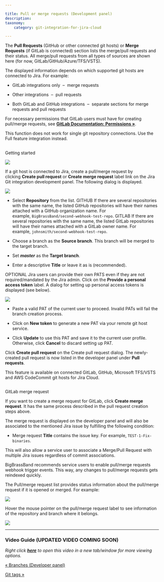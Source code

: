 ```yaml
---

title: Pull or merge requests (Development panel)
description:
taxonomy:
    category: git-integration-for-jira-cloud

---
```

The **Pull Requests** (GitHub or other connected git hosts) or **Merge Requests** (if GitLab is connected) section lists the merge/pull requests and their status. All merge/pull requests from all types of sources are shown here (for now, GitLab/GitHub/Azure/TFS/VSTS).

The displayed information depends on which supported git hosts are connected to Jira. For example:

*   GitLab integrations only  –  merge requests

*   Other integrations  –  pull requests

*   Both GitLab and GitHub integrations  –  separate sections for merge requests and pull requests


For necessary permissions that GitLab users must have for creating pull/merge requests, see [**GitLab Documentation: Permissions »**](https://docs.gitlab.com/ee/user/permissions.html).

This function does not work for single git repository connections. Use the Full feature integration instead.

##
Getting started

![](https://bigbrassband.atlassian.net/wiki/download/thumbnails/1923025925/gitcloud-devpanel-create-pullreq-sel.png?version=1&modificationDate=1637293973700&cacheVersion=1&api=v2&width=340&height=465)

If a git host is connected to Jira, create a pull/merge request by clicking **Create pull request** or **Create merge request** label link on the Jira Git integration development panel. The following dialog is displayed.

![](https://bigbrassband.atlassian.net/wiki/download/thumbnails/1923025925/gitcloud-create-pr-dlg.png?version=1&modificationDate=1635941712612&cacheVersion=1&api=v2&width=680&height=327)

*   Select **Repository** from the list.
    GITHUB If there are several repositories with the same name, the listed GitHub repositories will have their names attached with a GitHub organization name. For example, `BigBrassBand/second-webhook-test-repo`.
    GITLAB If there are several repositories with the same name, the listed GitLab repositories will have their names attached with a GitLab owner name. For example, `johnsmith/second-webhook-test-repo`.

*   Choose a branch as the **Source branch**. This branch will be merged to the target branch.

*   Set _**master**_ as the **Target branch**.

*   Enter a descriptive **Title** or leave it as is (recommended).


OPTIONAL
Jira users can provide their own PATS even if they are not required/mandated by the Jira admin. Click on the **Provide a personal access token** label. A dialog for setting up personal access tokens is displayed (see below).

![](https://bigbrassband.atlassian.net/wiki/download/thumbnails/1923025925/gitcloud-setup-pat-dlg.png?version=1&modificationDate=1635942313659&cacheVersion=1&api=v2&width=442&height=292)

*   Paste a valid PAT of the current user to proceed. Invalid PATs will fail the branch creation process.

*   Click on **New token** to generate a new PAT via your remote git host service.

*   Click **Update** to use this PAT and save it to the current user profile. Otherwise, click **Cancel** to discard setting up PAT.


Click **Create pull request** on the Create pull request dialog. The newly-created pull request is now listed in the developer panel under **Pull requests**.

This feature is available on connected GitLab, GitHub, Microsoft TFS/VSTS and AWS CodeCommit git hosts for Jira Cloud.

##
GitLab merge request

If you want to create a merge request for GitLab, click **Create merge request**. It has the same process described in the pull request creation steps above.

The merge request is displayed on the developer panel and will also be associated to the mentioned Jira issue by fulfilling the following condition:

*   Merge request **Title** contains the issue key. For example, `TEST-1-Fix-binaries`.


This will also allow a service user to associate a Merge/Pull Request with multiple Jira issues regardless of commit associations.

BigBrassBand recommends service users to enable pull/merge requests webhook trigger events. This way, any changes to pull/merge requests gets reindexed quickly.


The Pull/merge request list provides status information about the pull/merge request if it is opened or merged. For example:

![](https://bigbrassband.atlassian.net/wiki/download/thumbnails/1923025925/gitcloud-devpanel-merge-req.png?version=1&modificationDate=1635943761256&cacheVersion=1&api=v2&width=340&height=154)


Hover the mouse pointer on the pull/merge request label to see information of the repository and branch where it belongs.

![](https://bigbrassband.atlassian.net/wiki/download/thumbnails/1923025925/gitcloud-devpanel-merge-req-hover.png?version=1&modificationDate=1635943769049&cacheVersion=1&api=v2&width=442&height=206)

* * *

### Video Guide (UPDATED VIDEO COMING SOON)

_Right click_ [_**here**_](https://bigbrassband.wistia.com/medias/1jwzeex5qa) _to open this video in a new tab/window for more viewing options._

[« Branches (Developer panel)](/wiki/spaces/GITCLOUD/pages/1923025879)

[Git tags »](/git-integration-for-jira-cloud/Git-tags)

